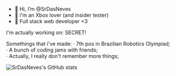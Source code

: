 - 👋 Hi, I’m @SrDasNeves
- 💚 i'm an Xbox lover (and insider tester)
- 🤖 Full stack web developer <3

I'm actually working on: SECRET!

Somethings that i've made:
· 7th pos in Brazilian Robotics Olympiad; <br>
· A bunch of coding jams with friends; <br>
· Actually, I really don't remember more things; <br>

![SrDasNeves's GitHub stats](https://github-readme-stats.vercel.app/api?username=snow-sr&show_icons=true&theme=synthwave)
